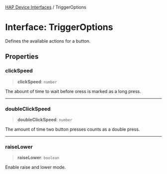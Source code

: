 [HAP Device Interfaces](../README.md) / TriggerOptions

# Interface: TriggerOptions

Defines the available actions for a button.

## Properties

### clickSpeed

> **clickSpeed**: `number`

The abount of time to wait before oress is marked as a long press.

***

### doubleClickSpeed

> **doubleClickSpeed**: `number`

The amount of time two button presses counts as a double press.

***

### raiseLower

> **raiseLower**: `boolean`

Enable raise and lower mode.
